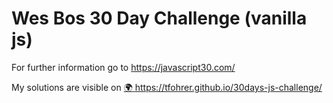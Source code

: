 # Wes Bos 30 Day Challenge (vanilla js)


For further information go to <a href="https://javascript30.com">https://javascript30.com/</a>

My solutions are visible on <a href="https://tfohrer.github.io/30days-js-challenge/">:earth_africa:  https://tfohrer.github.io/30days-js-challenge/<a>
